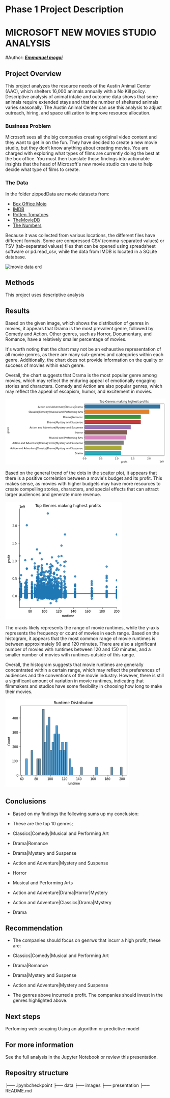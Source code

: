 # Phase 1 Project Description


# MICROSOFT NEW MOVIES STUDIO ANALYSIS


#Author: [***Emmanuel mogoi***](#Emmanuel-mogoi)


## Project Overview

This project analyzes the resource needs of the Austin Animal Center (AAC), which shelters 16,000 animals annually with a No Kill policy. Descriptive analysis of animal intake and outcome data shows that some animals require extended stays and that the number of sheltered animals varies seasonally. The Austin Animal Center can use this analysis to adjust outreach, hiring, and space utilization to improve resource allocation.

### Business Problem

Microsoft sees all the big companies creating original video content and they want to get in on the fun. They have decided to create a new movie studio, but they don’t know anything about creating movies. You are charged with exploring what types of films are currently doing the best at the box office. You must then translate those findings into actionable insights that the head of Microsoft's new movie studio can use to help decide what type of films to create.

### The Data
In the folder zippedData are movie datasets from:

* [Box Office Mojo](https://www.boxofficemojo.com/)
* [IMDB](https://www.imdb.com/)
* [Rotten Tomatoes](https://www.rottentomatoes.com/)
* [TheMovieDB](https://www.themoviedb.org/)
* [The Numbers](https://www.the-numbers.com/)

Because it was collected from various locations, the different files have different formats. Some are compressed CSV (comma-separated values) or TSV (tab-separated values) files that can be opened using spreadsheet software or pd.read_csv, while the data from IMDB is located in a SQLite database.

![movie data erd](https://raw.githubusercontent.com/learn-co-curriculum/dsc-phase-1-project-v2-4/master/movie_data_erd.jpeg)



## Methods
This project uses descriptive analysis

## Results

Based on the given image, which shows the distribution of genres in movies, it appears that Drama is the most prevalent genre, followed by Comedy and Action. Other genres, such as Horror, Documentary, and Romance, have a relatively smaller percentage of movies.

It's worth noting that the chart may not be an exhaustive representation of all movie genres, as there are many sub-genres and categories within each genre. Additionally, the chart does not provide information on the quality or success of movies within each genre.

Overall, the chart suggests that Drama is the most popular genre among movies, which may reflect the enduring appeal of emotionally engaging stories and characters. Comedy and Action are also popular genres, which may reflect the appeal of escapism, humor, and excitement in movies.

![genre.png.png](https://raw.githubusercontent.com/Lawez/manuu-cahamp/master/images/genre.png.png)



Based on the general trend of the dots in the scatter plot, it appears that there is a positive correlation between a movie's budget and its profit. This makes sense, as movies with higher budgets may have more resources to create compelling stories, characters, and special effects that can attract larger audiences and generate more revenue.

![scatter.png.png](https://raw.githubusercontent.com/Lawez/manuu-cahamp/master/images/scatter.png.png)



The x-axis likely represents the range of movie runtimes, while the y-axis represents the frequency or count of movies in each range. Based on the histogram, it appears that the most common range of movie runtimes is between approximately 90 and 120 minutes. There are also a significant number of movies with runtimes between 120 and 150 minutes, and a smaller number of movies with runtimes outside of this range.

Overall, the histogram suggests that movie runtimes are generally concentrated within a certain range, which may reflect the preferences of audiences and the conventions of the movie industry. However, there is still a significant amount of variation in movie runtimes, indicating that filmmakers and studios have some flexibility in choosing how long to make their movies.

![histogram.png.png](https://raw.githubusercontent.com/Lawez/manuu-cahamp/master/images/histogram.png.png)



## Conclusions

- Based on my findings the following sums up my conclusion:

- These are the top 10 genres;

- Classics|Comedy|Musical and Performing Art

- Drama|Romance

- Drama|Mystery and Suspense

- Action and Adventure|Mystery and Suspense

- Horror

- Musical and Performing Arts

- Action and Adventure|Drama|Horror|Mystery

- Action and Adventure|Classics|Drama|Mystery

- Drama

## Recommendation

- The companies should focus on genrws that incurr a high profit, these are:

- Classics|Comedy|Musical and Performing Art

- Drama|Romance

- Drama|Mystery and Suspense

- Action and Adventure|Mystery and Suspense

- The genres above incurred a profit. The companies should invest in the genres highlighted above.

## Next steps

Perfoming web scraping Using an algorithm or predictive model

## For more information

See the full analysis in the Jupyter Notebook or review this presentation.


## Repositry structure
├── .ipynbcheckpoint
├── data
├── images
├── presentation
├── README.md

